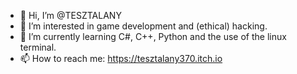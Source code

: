 - 👋 Hi, I’m @TESZTALANY
- 👀 I’m interested in game development and (ethical) hacking.
- 🌱 I’m currently learning C#, C++, Python and the use of the linux terminal.
- 📫 How to reach me: https://tesztalany370.itch.io

<!---
TESZTALANY/TESZTALANY is a ✨ special ✨ repository because its `README.md` (this file) appears on your GitHub profile.
You can click the Preview link to take a look at your changes.
- 💞️ I’m looking to collaborate on 
--->
